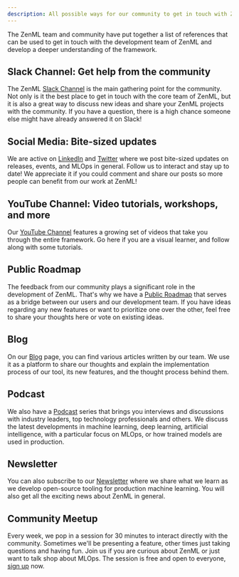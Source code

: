 ```yaml
---
description: All possible ways for our community to get in touch with ZenML.
---
```


The ZenML team and community have put together a list of references
that can be used to get in touch with the development team of ZenML and 
develop a deeper understanding of the framework.

## Slack Channel: Get help from the community 

The ZenML [Slack Channel](https://zenml.io/slack-invite) is the main gathering 
point for the community. Not only is it the best place to get in touch with the 
core team of ZenML, but it is also a great way to discuss new ideas and share 
your ZenML projects with the community. If you have a question, there is 
a high chance someone else might have already answered it on Slack!

## Social Media: Bite-sized updates

We are active on [LinkedIn](https://www.linkedin.com/company/zenml) and 
[Twitter](https://twitter.com/zenml_io) where we post bite-sized updates on releases, 
events, and MLOps in general. Follow us to interact and stay up to date!
We appreciate it if you could comment and share our posts so more people can benefit from our work at ZenML!

## YouTube Channel: Video tutorials, workshops, and more

Our [YouTube Channel](https://www.youtube.com/c/ZenML)
features a growing set of videos that take you through the entire framework. 
Go here if you are a visual learner, and follow along with some tutorials.

## Public Roadmap

The feedback from our community plays a significant role in the development
of ZenML. That's why we have a [Public Roadmap](https://zenml.hellonext.co/roadmap) 
that serves as a bridge between our users and our development team. If you 
have ideas regarding any new features or want to prioritize one over 
the other, feel free to share your thoughts here or vote on existing ideas.

## Blog

On our [Blog](https://blog.zenml.io/) page, you can find various articles written by our team. We use 
it as a platform to share our thoughts and explain the implementation process 
of our tool, its new features, and the thought process behind them.

## Podcast

We also have a [Podcast](https://podcast.zenml.io/) series that brings you 
interviews and discussions with industry leaders, top technology professionals 
and others. We discuss the latest developments in machine learning, deep 
learning, artificial intelligence, with a particular focus on MLOps, or how 
trained models are used in production.

## Newsletter

You can also subscribe to our [Newsletter](https://zenml.substack.com/) where
we share what we learn as we develop open-source tooling for production 
machine learning. You will also get all the exciting news about ZenML in 
general.

## Community Meetup

Every week, we pop in a session for 30 minutes to interact directly with the 
community. Sometimes we'll be presenting a feature, other times just taking 
questions and having fun. Join us if you are curious about ZenML or just want 
to talk shop about MLOps. The session is free and open to everyone, 
[sign up](https://zenml.io/meet) now.

